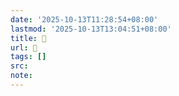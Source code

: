```yaml
---
date: '2025-10-13T11:28:54+08:00'
lastmod: '2025-10-13T13:04:51+08:00'
title: 󰟒
url: 󰟒
tags: []
src:
note:
---
```

